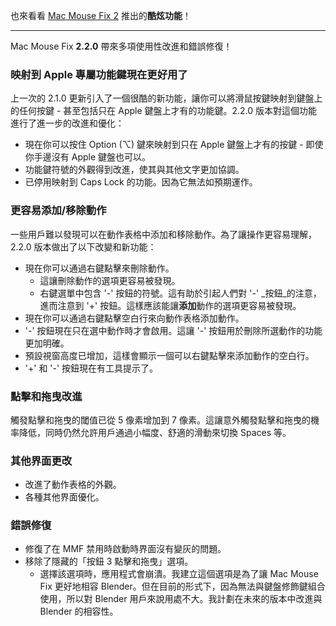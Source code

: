 也來看看 [Mac Mouse Fix 2](https://github.com/noah-nuebling/mac-mouse-fix/releases/tag/2.0.0) 推出的**酷炫功能**！

---

Mac Mouse Fix **2.2.0** 帶來多項使用性改進和錯誤修復！

### 映射到 Apple 專屬功能鍵現在更好用了

上一次的 2.1.0 更新引入了一個很酷的新功能，讓你可以將滑鼠按鍵映射到鍵盤上的任何按鍵 - 甚至包括只在 Apple 鍵盤上才有的功能鍵。2.2.0 版本對這個功能進行了進一步的改進和優化：

- 現在你可以按住 Option (⌥) 鍵來映射到只在 Apple 鍵盤上才有的按鍵 - 即使你手邊沒有 Apple 鍵盤也可以。
- 功能鍵符號的外觀得到改進，使其與其他文字更加協調。
- 已停用映射到 Caps Lock 的功能。因為它無法如預期運作。

### 更容易添加/移除動作

一些用戶難以發現可以在動作表格中添加和移除動作。為了讓操作更容易理解，2.2.0 版本做出了以下改變和新功能：

- 現在你可以通過右鍵點擊來刪除動作。
  - 這讓刪除動作的選項更容易被發現。
  - 右鍵選單中包含 '-' 按鈕的符號。這有助於引起人們對 '-' _按鈕_的注意，進而注意到 '+' 按鈕。這樣應該能讓**添加**動作的選項更容易被發現。
- 現在你可以通過右鍵點擊空白行來向動作表格添加動作。
- '-' 按鈕現在只在選中動作時才會啟用。這讓 '-' 按鈕用於刪除所選動作的功能更加明確。
- 預設視窗高度已增加，這樣會顯示一個可以右鍵點擊來添加動作的空白行。
- '+' 和 '-' 按鈕現在有工具提示了。

### 點擊和拖曳改進

觸發點擊和拖曳的閾值已從 5 像素增加到 7 像素。這讓意外觸發點擊和拖曳的機率降低，同時仍然允許用戶通過小幅度、舒適的滑動來切換 Spaces 等。

### 其他界面更改

- 改進了動作表格的外觀。
- 各種其他界面優化。

### 錯誤修復

- 修復了在 MMF 禁用時啟動時界面沒有變灰的問題。
- 移除了隱藏的「按鈕 3 點擊和拖曳」選項。
  - 選擇該選項時，應用程式會崩潰。我建立這個選項是為了讓 Mac Mouse Fix 更好地相容 Blender。但在目前的形式下，因為無法與鍵盤修飾鍵組合使用，所以對 Blender 用戶來說用處不大。我計劃在未來的版本中改進與 Blender 的相容性。